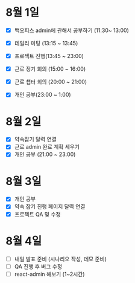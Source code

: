 # 8월 1일

- [x] 백오피스 admin에 관해서 공부하기 (11:30~ 13:00)
- [x] 데일리 미팅 (13:15 ~ 13:45)
- [x] 프로젝트 진행(13:45 ~ 23:00)
- [x] 근로 정기 회의 (15:00 ~ 16:00)
- [x] 근로 챕터 회의 (20:00 ~ 21:00)
- [x] 개인 공부(23:00 ~ 1:00)


# 8월 2일

- [x] 약속잡기 달력 연결
- [x] 근로 admin 완료 계획 세우기
- [x] 개인 공부 (21:00 ~ 23:00)

# 8월 3일

- [x] 개인 공부
- [x] 약속 잡기 진행 페이지 달력 연결
- [x] 프로젝트 QA 및 수정

# 8월 4일

- [ ] 내일 발표 준비 (시나리오 작성, 데모 준비)
- [ ] QA 진행 후 버그 수정
- [ ] react-admin 해보기 (1~2시간)
